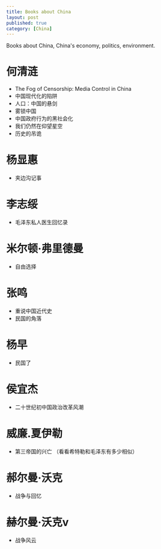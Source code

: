 ```yaml
---
title: Books about China
layout: post
published: true 
category: [China]
---
```


Books about China, China's economy, politics, environment.

<!--more-->

# 何清涟

* The Fog of Censorship: Media Control in China
* 中国现代化的陷阱
* 人口：中国的悬剑
* 雾锁中国
* 中国政府行为的黑社会化
* 我们仍然在仰望星空
* 历史的吊诡

# 杨显惠
* 夹边沟记事

# 李志绥
* 毛泽东私人医生回忆录

# 米尔顿·弗里德曼
* 自由选择

# 张鸣
* 重说中国近代史
* 民国的角落

# 杨早
* 民国了

# 侯宜杰
* 二十世纪初中国政治改革风潮

# 威廉.夏伊勒
* 第三帝国的兴亡 （看看希特勒和毛泽东有多少相似）

# 郝尔曼·沃克
* 战争与回忆

# 赫尔曼·沃克v
* 战争风云

